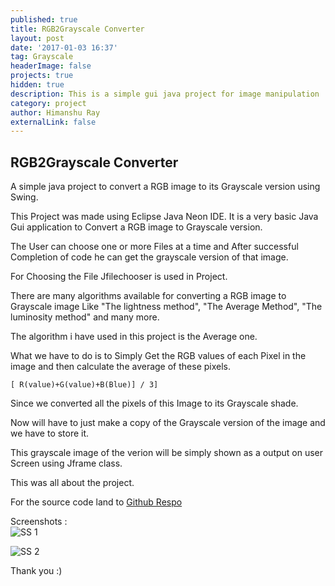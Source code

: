 ```yaml
---
published: true
title: RGB2Grayscale Converter
layout: post
date: '2017-01-03 16:37'
tag: Grayscale
headerImage: false
projects: true
hidden: true
description: This is a simple gui java project for image manipulation
category: project
author: Himanshu Ray
externalLink: false
---
```

## RGB2Grayscale Converter

<p>A simple java project to convert a RGB image to its Grayscale version using Swing.

This Project was made using Eclipse Java Neon IDE. It is a very basic Java Gui application to Convert a RGB image to Grayscale version.

The User can choose one or more Files at a time and After successful Completion of code he can get the grayscale version of that image.

For Choosing the File Jfilechooser is used in Project.
</p>
<p>
There are many algorithms available for converting a RGB image to Grayscale image Like "The lightness method", "The Average Method", "The luminosity method" and many more.

The algorithm i have used in this project is the Average one.

What we have to do is to Simply Get the RGB values of each Pixel in the image and then calculate the average of these pixels. </p>

```
[ R(value)+G(value)+B(Blue)] / 3]

```
<p>Since we converted all the pixels of this Image to its Grayscale shade.

Now will have to just make a copy of the Grayscale version of the image and we have to store it.

This grayscale image of the verion will be simply shown as a output on user Screen using Jframe class.

This was all about the project.</p>

For the source code land to [Github Respo]()

Screenshots :
<br>
<img class="image" src="{{ site.url }}/assets/images/SS1.png" alt="SS 1">

<img class="image" src="{{ site.url }}/assets/images/SS2.png" alt="SS 2">

Thank you :)
